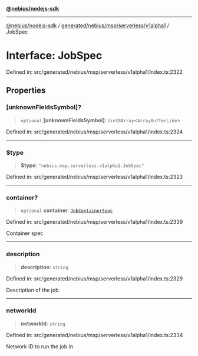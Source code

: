 [**@nebius/nodejs-sdk**](../../../../../../README.md)

---

[@nebius/nodejs-sdk](../../../../../../README.md) / [generated/nebius/msp/serverless/v1alpha1](../README.md) / JobSpec

# Interface: JobSpec

Defined in: src/generated/nebius/msp/serverless/v1alpha1/index.ts:2322

## Properties

### \[unknownFieldsSymbol\]?

> `optional` **\[unknownFieldsSymbol\]**: `Uint8Array`\<`ArrayBufferLike`\>

Defined in: src/generated/nebius/msp/serverless/v1alpha1/index.ts:2324

---

### $type

> **$type**: `"nebius.msp.serverless.v1alpha1.JobSpec"`

Defined in: src/generated/nebius/msp/serverless/v1alpha1/index.ts:2323

---

### container?

> `optional` **container**: [`JobContainerSpec`](JobContainerSpec.md)

Defined in: src/generated/nebius/msp/serverless/v1alpha1/index.ts:2339

Container spec

---

### description

> **description**: `string`

Defined in: src/generated/nebius/msp/serverless/v1alpha1/index.ts:2329

Description of the job.

---

### networkId

> **networkId**: `string`

Defined in: src/generated/nebius/msp/serverless/v1alpha1/index.ts:2334

Network ID to run the job in

